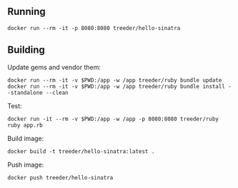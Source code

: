 ## Running

```
docker run --rm -it -p 8080:8080 treeder/hello-sinatra
```

## Building

Update gems and vendor them:

```
docker run --rm -it -v $PWD:/app -w /app treeder/ruby bundle update
docker run --rm -it -v $PWD:/app -w /app treeder/ruby bundle install --standalone --clean
```

Test:

```
docker run -it --rm -v $PWD:/app -w /app -p 8080:8080 treeder/ruby ruby app.rb
```

Build image:

```
docker build -t treeder/hello-sinatra:latest .
```

Push image:

```
docker push treeder/hello-sinatra
```
